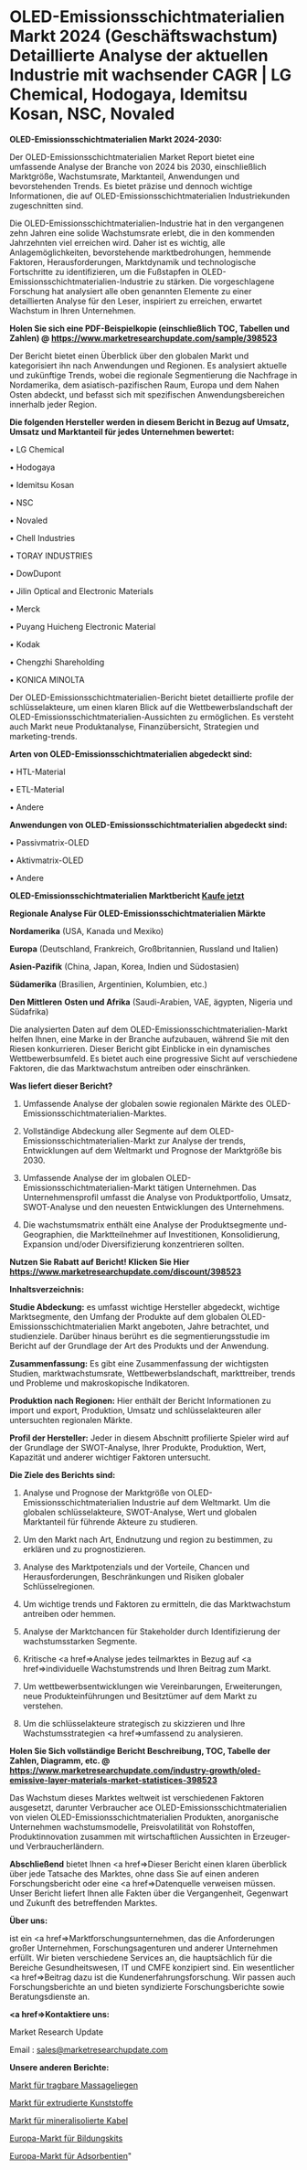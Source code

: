 # OLED-Emissionsschichtmaterialien Markt 2024 (Geschäftswachstum) Detaillierte Analyse der aktuellen Industrie mit wachsender CAGR | LG Chemical, Hodogaya, Idemitsu Kosan, NSC, Novaled

<strong>OLED-Emissionsschichtmaterialien Markt 2024-2030:</strong>

Der OLED-Emissionsschichtmaterialien Market Report bietet eine umfassende Analyse der Branche von 2024 bis 2030, einschließlich Marktgröße, Wachstumsrate, Marktanteil, Anwendungen und bevorstehenden Trends. Es bietet präzise und dennoch wichtige Informationen, die auf OLED-Emissionsschichtmaterialien Industriekunden zugeschnitten sind.

Die OLED-Emissionsschichtmaterialien-Industrie hat in den vergangenen zehn Jahren eine solide Wachstumsrate erlebt, die in den kommenden Jahrzehnten viel erreichen wird. Daher ist es wichtig, alle Anlagemöglichkeiten, bevorstehende marktbedrohungen, hemmende Faktoren, Herausforderungen, Marktdynamik und technologische Fortschritte zu identifizieren, um die Fußstapfen in OLED-Emissionsschichtmaterialien-Industrie zu stärken. Die vorgeschlagene Forschung hat analysiert alle oben genannten Elemente zu einer detaillierten Analyse für den Leser, inspiriert zu erreichen, erwartet Wachstum in Ihren Unternehmen.

<strong>Holen Sie sich eine PDF-Beispielkopie (einschließlich TOC, Tabellen und Zahlen) @
</strong><strong><a href=https://www.marketresearchupdate.com/sample/398523><strong>https://www.marketresearchupdate.com/sample/398523</u></font></a></strong></strong>

Der Bericht bietet einen Überblick über den globalen Markt und kategorisiert ihn nach Anwendungen und Regionen. Es analysiert aktuelle und zukünftige Trends, wobei die regionale Segmentierung die Nachfrage in Nordamerika, dem asiatisch-pazifischen Raum, Europa und dem Nahen Osten abdeckt, und befasst sich mit spezifischen Anwendungsbereichen innerhalb jeder Region.

<strong>Die folgenden Hersteller werden in diesem Bericht in Bezug auf Umsatz, Umsatz und Marktanteil für jedes Unternehmen bewertet:</strong>

• LG Chemical

• Hodogaya

• Idemitsu Kosan

• NSC

• Novaled

• Chell Industries

• TORAY INDUSTRIES

• DowDupont

• Jilin Optical and Electronic Materials

• Merck

• Puyang Huicheng Electronic Material

• Kodak

• Chengzhi Shareholding

• KONICA MINOLTA

Der OLED-Emissionsschichtmaterialien-Bericht bietet detaillierte profile der schlüsselakteure, um einen klaren Blick auf die Wettbewerbslandschaft der OLED-Emissionsschichtmaterialien-Aussichten zu ermöglichen. Es versteht auch Markt neue Produktanalyse, Finanzübersicht, Strategien und marketing-trends.

<strong>Arten von OLED-Emissionsschichtmaterialien abgedeckt sind:</strong>

• HTL-Material

• ETL-Material

• Andere

<strong>Anwendungen von OLED-Emissionsschichtmaterialien abgedeckt sind:</strong>

• Passivmatrix-OLED

• Aktivmatrix-OLED

• Andere

<strong>OLED-Emissionsschichtmaterialien Marktbericht <a href=https://www.marketresearchupdate.com/buynow/398523>Kaufe jetzt</a></strong>

<strong>Regionale Analyse Für OLED-Emissionsschichtmaterialien Märkte</strong>

<strong>Nordamerika</strong> (USA, Kanada und Mexiko)

<strong>Europa</strong> (Deutschland, Frankreich, Großbritannien, Russland und Italien)

<strong>Asien-Pazifik</strong> (China, Japan, Korea, Indien und Südostasien)

<strong>Südamerika</strong> (Brasilien, Argentinien, Kolumbien, etc.)

<strong>Den Mittleren</strong> <strong>Osten und Afrika</strong> (Saudi-Arabien, VAE, ägypten, Nigeria und Südafrika)

Die analysierten Daten auf dem OLED-Emissionsschichtmaterialien-Markt helfen Ihnen, eine Marke in der Branche aufzubauen, während Sie mit den Riesen konkurrieren. Dieser Bericht gibt Einblicke in ein dynamisches Wettbewerbsumfeld. Es bietet auch eine progressive Sicht auf verschiedene Faktoren, die das Marktwachstum antreiben oder einschränken.

<strong>Was liefert dieser Bericht?</strong>

1. Umfassende Analyse der globalen sowie regionalen Märkte des OLED-Emissionsschichtmaterialien-Marktes.

2. Vollständige Abdeckung aller Segmente auf dem OLED-Emissionsschichtmaterialien-Markt zur Analyse der trends, Entwicklungen auf dem Weltmarkt und Prognose der Marktgröße bis 2030.

3. Umfassende Analyse der im globalen OLED-Emissionsschichtmaterialien-Markt tätigen Unternehmen. Das Unternehmensprofil umfasst die Analyse von Produktportfolio, Umsatz, SWOT-Analyse und den neuesten Entwicklungen des Unternehmens.

4. Die wachstumsmatrix enthält eine Analyse der Produktsegmente und-Geographien, die Marktteilnehmer auf Investitionen, Konsolidierung, Expansion und/oder Diversifizierung konzentrieren sollten.

<strong>Nutzen Sie Rabatt auf Bericht! Klicken Sie Hier
</strong><strong><a href=https://www.marketresearchupdate.com/discount/398523>https://www.marketresearchupdate.com/discount/398523</b></u></font></strong></a>

<strong>Inhaltsverzeichnis:</strong>

<strong>Studie Abdeckung:</strong> es umfasst wichtige Hersteller abgedeckt, wichtige Marktsegmente, den Umfang der Produkte auf dem globalen OLED-Emissionsschichtmaterialien Markt angeboten, Jahre betrachtet, und studienziele. Darüber hinaus berührt es die segmentierungsstudie im Bericht auf der Grundlage der Art des Produkts und der Anwendung.

<strong>Zusammenfassung:</strong> Es gibt eine Zusammenfassung der wichtigsten Studien, marktwachstumsrate, Wettbewerbslandschaft, markttreiber, trends und Probleme und makroskopische Indikatoren.

<strong>Produktion nach Regionen:</strong> Hier enthält der Bericht Informationen zu import und export, Produktion, Umsatz und schlüsselakteuren aller untersuchten regionalen Märkte.

<strong>Profil der Hersteller:</strong> Jeder in diesem Abschnitt profilierte Spieler wird auf der Grundlage der SWOT-Analyse, Ihrer Produkte, Produktion, Wert, Kapazität und anderer wichtiger Faktoren untersucht.

<strong>Die Ziele des Berichts sind:</strong>

1) Analyse und Prognose der Marktgröße von OLED-Emissionsschichtmaterialien Industrie auf dem Weltmarkt.
Um die globalen schlüsselakteure, SWOT-Analyse, Wert und globalen Marktanteil für führende Akteure zu studieren.

2) Um den Markt nach Art, Endnutzung und region zu bestimmen, zu erklären und zu prognostizieren.

3) Analyse des Marktpotenzials und der Vorteile, Chancen und Herausforderungen, Beschränkungen und Risiken globaler Schlüsselregionen.

4) Um wichtige trends und Faktoren zu ermitteln, die das Marktwachstum antreiben oder hemmen.

5) Analyse der Marktchancen für Stakeholder durch Identifizierung der wachstumsstarken Segmente.

6) Kritische <a href=>Analyse</a> jedes teilmarktes in Bezug auf <a href=>individuelle</a> Wachstumstrends und Ihren Beitrag zum Markt.

7) Um wettbewerbsentwicklungen wie Vereinbarungen, Erweiterungen, neue Produkteinführungen und Besitztümer auf dem Markt zu verstehen.

8) Um die schlüsselakteure strategisch zu skizzieren und Ihre Wachstumsstrategien <a href=>umfassend</a> zu analysieren.

<strong>Holen Sie Sich vollständige Bericht Beschreibung, TOC, Tabelle der Zahlen, Diagramm, etc. @ </strong><strong><a href=https://www.marketresearchupdate.com/industry-growth/oled-emissive-layer-materials-market-statistices-398523>https://www.marketresearchupdate.com/industry-growth/oled-emissive-layer-materials-market-statistices-398523</a></font></strong>

Das Wachstum dieses Marktes weltweit ist verschiedenen Faktoren ausgesetzt, darunter Verbraucher ace OLED-Emissionsschichtmaterialien von vielen OLED-Emissionsschichtmaterialien Produkten, anorganische Unternehmen wachstumsmodelle, Preisvolatilität von Rohstoffen, Produktinnovation zusammen mit wirtschaftlichen Aussichten in Erzeuger-und Verbraucherländern.

<strong>Abschließend</strong> bietet Ihnen <a href=>Dieser</a> Bericht einen klaren überblick über jede Tatsache des Marktes, ohne dass Sie auf einen anderen Forschungsbericht oder eine <a href=>Datenquelle</a> verweisen müssen. Unser Bericht liefert Ihnen alle Fakten über die Vergangenheit, Gegenwart und Zukunft des betreffenden Marktes.

<strong>Über uns:</strong>

 ist ein <a href=>Marktfors</a>chungsunternehmen, das die Anforderungen großer Unternehmen, Forschungsagenturen und anderer Unternehmen erfüllt. Wir bieten verschiedene Services an, die hauptsächlich für die Bereiche Gesundheitswesen, IT und CMFE konzipiert sind. Ein wesentlicher <a href=>Beitrag</a> dazu ist die Kundenerfahrungsforschung. Wir passen auch Forschungsberichte an und bieten syndizierte Forschungsberichte sowie Beratungsdienste an.

<strong><a href=>Kontaktiere uns:</a></strong>

Market Research Update

Email : sales@marketresearchupdate.com

<strong>Unsere anderen Berichte:</strong>

<a href=https://www.linkedin.com/pulse/portable-massage-tables-market-has-huge-growth>Markt für tragbare Massageliegen</a>

<a href=https://www.linkedin.com/pulse/extruded-plastics-market-outlooks-2023-size>Markt für extrudierte Kunststoffe</a>

<a href=https://www.linkedin.com/pulse/mineral-insulated-cables-market-size-industry>Markt für mineralisolierte Kabel</a>

<a href=https://www.linkedin.com/pulse/europe-educational-kits-market-future-demand-analysis>Europa-Markt für Bildungskits</a>

<a href=https://www.linkedin.com/pulse/europe-adsorbents-market-2023-current-future-potential>Europa-Markt für Adsorbentien</a>"
